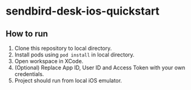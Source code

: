 # sendbird-desk-ios-quickstart
## How to run
1) Clone this repository to local directory.
2) Install pods using `pod install` in local directory.
2) Open workspace in XCode.
3) (Optional) Replace App ID, User ID and Access Token with your own credentials.
4) Project should run from local iOS emulator.

